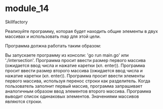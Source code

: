 # module_14
Skillfactory

Реализуйте программу, которая будет находить общие элементы в двух массивах и использовать map для этой цели.

Программа должна работать таким образом:

Вы запускаете программу из консоли: 'go run main.go' или './intersection'.
Программа просит ввести размер первого массива (ожидается ввод числа и нажатие каретки (кл. enter)).
Программа просит ввести размер второго массива (ожидается ввод числа и нажатие каретки (кл. enter)).
Программа просит ввести элементы первого массива, используя перенос строки как разделитель.
Когда пользователь заполнит первый массив, программа запрашивает аналогичным образом ввод элементов второго массива.
Программа выводит список одинаковых элементов.
Значениями массивов являются строки.
